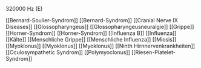 320000 Hz (E)

[[Bernard-Soulier-Syndrom]]
[[Bernard-Syndrom]]
[[Cranial Nerve IX Diseases]]
[[Glossopharyngeus]]
[[Glossopharyngeusneuralgie]]
[[Grippe]]
[[Horner-Syndrom]]
[[Horner-Syndrom]]
[[Influenza B]]
[[Influenza]]
[[Kälte]]
[[Menschliche Grippe]]
[[Menschliche Influenza]]
[[Miosis]]
[[Myoklonus]]
[[Myoklonus]]
[[Myoklonus]]
[[Ninth Hirnnervenkrankheiten]]
[[Oculosympathetic Syndrom]]
[[Polymyoclonus]]
[[Riesen-Platelet-Syndrom]]